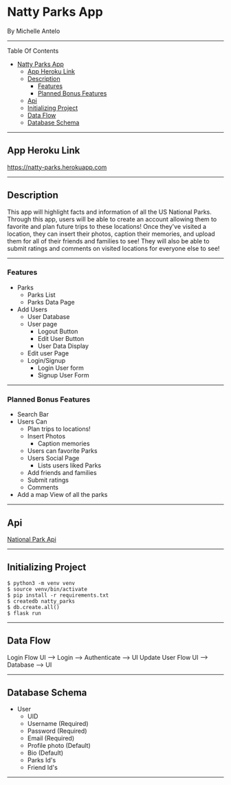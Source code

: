 # Natty Parks App
By Michelle Antelo
___
Table Of Contents
- [Natty Parks App](#natty-parks-app)
  - [App Heroku Link](#app-heroku-link)
  - [Description](#description)
    - [Features](#features)
    - [Planned Bonus Features](#planned-bonus-features)
  - [Api](#api)
  - [Initializing Project](#initializing-project)
  - [Data Flow](#data-flow)
  - [Database Schema](#database-schema)
___
## App Heroku Link
https://natty-parks.herokuapp.com

___
## Description
This app will highlight facts and information of all the US National Parks. Through this app, users will be able to create an account allowing them to favorite and plan future trips to these locations! Once they've visited a location, they can insert their photos, caption their memories, and upload them for all of their friends and families to see! They will also be able to submit ratings and comments on visited locations for everyone else to see!
___
### Features
- Parks
  - Parks List
  - Parks Data Page
- Add Users 
  - User Database
  - User page 
    - Logout Button
    - Edit User Button
    - User Data Display
  - Edit user Page
  - Login/Signup
    - Login User form
    - Signup User Form
___
### Planned Bonus Features
- Search Bar
- Users Can
  - Plan trips to locations! 
  - Insert Photos
    - Caption memories 
  - Users can favorite Parks
  - Users Social Page 
    - Lists users liked Parks
  - Add friends and families
  - Submit ratings
  - Comments 
- Add a map View of all the parks
___
## Api
  [National Park Api](https://rapidapi.com/jonahtaylor/api/national-park-service/)
___

## Initializing Project
    $ python3 -m venv venv
    $ source venv/bin/activate
    $ pip install -r requirements.txt
    $ createdb natty_parks   
    $ db.create.all()
    $ flask run
___
## Data Flow
Login Flow
UI --> Login --> Authenticate --> UI
Update User Flow
UI --> Database --> UI
___
## Database Schema
* User
  * UID
  * Username (Required)
  * Password (Required)
  * Email (Required)
  * Profile photo (Default)
  * Bio (Default)
  * Parks Id's
  * Friend Id's
___